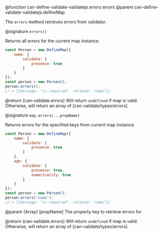 @function can-define-validate-validatejs.errors errors
@parent can-define-validate-validatejs.defineMap

The `errors` method retrieves errors from validator.

@signature `errors()`

  Returns all errors for the current map instance.

  ```javascript
  const Person = new DefineMap({
      name: {
          validate: {
              presence: true
          }
      }
  });
  const person = new Person();
  person.errors();
  //-> [{message: "is required", related: "name"}]
  ```

  @return {can-validate.errors} Will return `undefined` if map is valid.
  Otherwise, will return an array of [can-validate/types/errors].

@signature `map.errors(...propName)`

  Returns errors for the specified keys from current map instance.

  ```javascript
  const Person = new DefineMap({
      name: {
          validate: {
              presence: true
          }
      },
      age: {
          validate: {
              presence: true,
              numericality: true
          }
      }
  });
  const person = new Person();
  person.errors('name');
  //-> [{message: "is required", related: "name"}]
  ```

  @param {Array<string>} [propName] The property key to retrieve errors for.

  @return {can-validate.errors} Will return `undefined` if map is valid.
  Otherwise, will return an array of [can-validate/types/errors].
